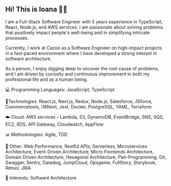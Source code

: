 ## Hi! This is Ioana 👋🏻

I am a Full-Stack Software Engineer with 5 years experience in TypeScript, React, Node.js, and AWS services. I am passionate about solving problems that positively impact people's well-being and in simplifying intricate processes. 

Currently, I work at Cazoo as a Software Engineer on high-impact projects in a fast-paced environment where I have developed a strong interest in software architecture.

As a person, I enjoy digging deep to uncover the root cause of problems, and I am driven by curiosity and continuous improvement in both my professional life and as a human being.

💻 Programming Languages: JavaScript, TypeScript

🔧Technologies: React.js, Next.js, Redux, Node.js, Salesforce, JSforce, Commercetools, i18Next, Jest, Docker, PostgreSQL, YAML, Terraform

☁️ Cloud: AWS services - Lambda, S3, DynamoDB, EventBridge, SNS, SQS, EC2, RDS, API Gateway, Cloudwatch, AppFlow

📊 Methodologies: Agile, TDD

🎁 Other: Web Performance, Restful APIs, Serverless, Microservices Architecture, Event-Driven Architecture, Micro Frontends Architecture, Domain Driven Architecture, Hexagonal Architecture, Pair-Programming, Git, Swagger, Sentry, Datadog, JumpCloud, Opsgenie, FullStory, Storybook, Retool, JIRA

🤔 Interests: Software Architecture

<!--
**cicomsa/cicomsa** is a ✨ _special_ ✨ repository because its `README.md` (this file) appears on your GitHub profile.

Here are some ideas to get you started:

- 🔭 I’m currently working on ...
- 🌱 I’m currently learning ...
- 👯 I’m looking to collaborate on ...
- 🤔 I’m looking for help with ...
- 💬 Ask me about ...
- 📫 How to reach me: ...
- 😄 Pronouns: ...
- ⚡ Fun fact: ...
-->
